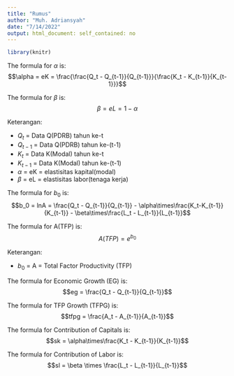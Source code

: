 ```yaml
---
title: "Rumus"
author: "Muh. Adriansyah"
date: "7/14/2022"
output: html_document: self_contained: no
---
```





```r
library(knitr)
```

The formula for $\alpha$ is: $$\alpha = eK = 
\frac{\frac{Q_t - Q_{t-1}}{Q_{t-1}}}{\frac{K_t - K_{t-1}}{K_{t-1}}}$$

The formula for $\beta$ is: $$\beta = eL = 1 - \alpha$$

Keterangan:

- $Q_t$ = Data Q(PDRB) tahun ke-t
- $Q_{t-1}$ = Data Q(PDRB) tahun ke-(t-1)
- $K_t$ = Data K(Modal) tahun ke-t
- $K_{t-1}$ = Data K(Modal) tahun ke-(t-1)
- $\alpha$ = eK = elastisitas kapital(modal)
- $\beta$ = eL = elastisitas labor(tenaga kerja)

The formula for $b_0$ is: $$b_0 = lnA = \frac{Q_t - Q_{t-1}}{Q_{t-1}} - \alpha\times\frac{K_t-K_{t-1}}{K_{t-1}} - \beta\times\frac{L_t - L_{t-1}}{L_{t-1}}$$

The formula for A(TFP) is:
$$A(TFP) = e^{b_0}$$

Keterangan:
- $b_0$ = A = Total Factor Productivity (TFP)

The formula for Economic Growth (EG) is:
$$eg = \frac{Q_t - Q_{t-1}}{Q_{t-1}}$$

The formula for TFP Growth (TFPG) is:
$$tfpg = \frac{A_t - A_{t-1}}{A_{t-1}}$$

The formula for Contribution of Capitals is:
$$sk = \alpha\times\frac{K_t - K_{t-1}}{K_{t-1}}$$

The formula for Contribution of Labor is:
$$sl = \beta \times \frac{L_t - L_{t-1}}{L_{t-1}}$$
